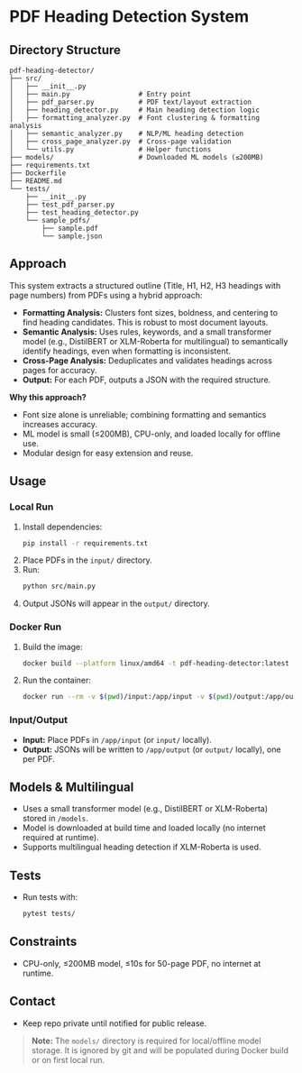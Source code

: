 # PDF Heading Detection System

## Directory Structure

```
pdf-heading-detector/
├── src/
│   ├── __init__.py
│   ├── main.py                 # Entry point
│   ├── pdf_parser.py           # PDF text/layout extraction
│   ├── heading_detector.py     # Main heading detection logic
│   ├── formatting_analyzer.py  # Font clustering & formatting analysis
│   ├── semantic_analyzer.py    # NLP/ML heading detection
│   ├── cross_page_analyzer.py  # Cross-page validation
│   └── utils.py                # Helper functions
├── models/                     # Downloaded ML models (≤200MB)
├── requirements.txt
├── Dockerfile
├── README.md
└── tests/
    ├── __init__.py
    ├── test_pdf_parser.py
    ├── test_heading_detector.py
    └── sample_pdfs/
        ├── sample.pdf
        └── sample.json
```

## Approach

This system extracts a structured outline (Title, H1, H2, H3 headings with page numbers) from PDFs using a hybrid approach:

- **Formatting Analysis:** Clusters font sizes, boldness, and centering to find heading candidates. This is robust to most document layouts.
- **Semantic Analysis:** Uses rules, keywords, and a small transformer model (e.g., DistilBERT or XLM-Roberta for multilingual) to semantically identify headings, even when formatting is inconsistent.
- **Cross-Page Analysis:** Deduplicates and validates headings across pages for accuracy.
- **Output:** For each PDF, outputs a JSON with the required structure.

**Why this approach?**
- Font size alone is unreliable; combining formatting and semantics increases accuracy.
- ML model is small (≤200MB), CPU-only, and loaded locally for offline use.
- Modular design for easy extension and reuse.

## Usage

### Local Run
1. Install dependencies:
   ```bash
   pip install -r requirements.txt
   ```
2. Place PDFs in the `input/` directory.
3. Run:
   ```bash
   python src/main.py
   ```
4. Output JSONs will appear in the `output/` directory.

### Docker Run
1. Build the image:
   ```bash
   docker build --platform linux/amd64 -t pdf-heading-detector:latest .
   ```
2. Run the container:
   ```bash
   docker run --rm -v $(pwd)/input:/app/input -v $(pwd)/output:/app/output --network none pdf-heading-detector:latest
   ```

### Input/Output
- **Input:** Place PDFs in `/app/input` (or `input/` locally).
- **Output:** JSONs will be written to `/app/output` (or `output/` locally), one per PDF.

## Models & Multilingual
- Uses a small transformer model (e.g., DistilBERT or XLM-Roberta) stored in `/models`.
- Model is downloaded at build time and loaded locally (no internet required at runtime).
- Supports multilingual heading detection if XLM-Roberta is used.

## Tests
- Run tests with:
  ```bash
  pytest tests/
  ```

## Constraints
- CPU-only, ≤200MB model, ≤10s for 50-page PDF, no internet at runtime.

## Contact
- Keep repo private until notified for public release. 
> **Note:** The `models/` directory is required for local/offline model storage. It is ignored by git and will be populated during Docker build or on first local run. 